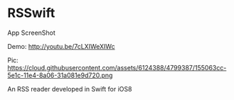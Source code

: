 RSSwift
=======

App ScreenShot

Demo: http://youtu.be/7cLXIWeXIWc

Pic: https://cloud.githubusercontent.com/assets/6124388/4799387/155063cc-5e1c-11e4-8a06-31a081e9d720.png

An RSS reader developed in Swift for iOS8
